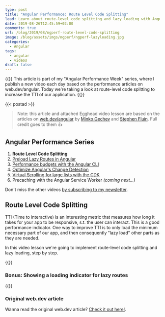 ```yaml
---
type: post
title: "Angular Performance: Route Level Code Splitting"
lead: Learn about route-level code splitting and lazy loading with Angular
date: 2019-08-26T12:45:59+02:00
comments: true
url: /blog/2019/08/ngperf-route-level-code-splitting
image: /blog/assets/imgs/ngperf/ngperf-lazyloading.jpg
categories:
  - Angular
tags:
  - angular
  - videos
draft: false
---
```


{{<intro>}}
  This article is part of my "Angular Performance Week" series, where I publish a new video each day based on the performance articles on web.dev/angular. Today we're taking a look at route-level code splitting to increase the TTI of our application.
{{</intro>}}
<!--more-->

{{< postad >}}

> Note: this article and attached Egghead video lesson are based on the articles on [web.dev/angular](https://web.dev/angular) by [Minko Gechev](https://twitter.com/mgechev) and [Stephen Fluin](https://twitter.com/stephenfluin). Full credit goes to them :thumbsup:

## Angular Performance Series

1. **Route Level Code Splitting**
1. [Preload Lazy Routes in Angular](/blog/2019/08/ngperf-preloading-lazy-routes)
1. [Performance budgets with the Angular CLI](/blog/2019/08/ngperf-setting-performance-budgets)
1. [Optimize Angular's Change Detection](/blog/2019/08/ngperf-optimize-change-detection)
1. [Virtual Scrolling for large lists with the CDK](/blog/2019/08/ngperf-virtual-scrolling-cdk)
1. Precaching with the Angular Service Worker _(coming next...)_

Don't miss the other videos [by subscribing to my newsletter](/newsletter).

## Route Level Code Splitting

TTI (Time to interactive) is an interesting metric that measures how long it takes for your app to be responsive, s.t. the user can interact. This is a good performance indicator. One way to improve TTI is to only load the minimum necessary part of our app, and then consequently "lazy load" other parts as they are needed.

In this video lesson we're going to implement route-level code splitting and lazy loading, step by step.

{{<egghead-lesson uid="lessons/egghead-apply-route-level-code-splitting-and-lazy-loading-with-the-angular-cli" >}}

### Bonus: Showing a loading indicator for lazy routes

{{<egghead-lesson uid="lessons/egghead-show-a-loading-indicator-for-lazy-routes-in-angular" >}}

### Original web.dev article

Wanna read the original web.dev article? [Check it out here!](https://web.dev/route-level-code-splitting-in-angular/).
